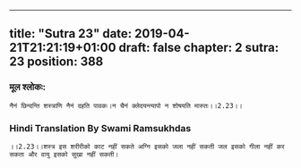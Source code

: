 
---
title: "Sutra 23"
date: 2019-04-21T21:21:19+01:00
draft: false
chapter: 2
sutra: 23
position: 388
---
### मूल श्लोकः:
```
नैनं छिन्दन्ति शस्त्राणि नैनं दहति पावकः।न चैनं क्लेदयन्त्यापो न शोषयति मारुतः।।2.23।।

```

### Hindi Translation By Swami Ramsukhdas
```
।।2.23।।शस्त्र इस शरीरीको काट नहीं सकते अग्नि इसको जला नहीं सकती जल इसको गीला नहीं कर सकता और वायु इसको सुखा नहीं सकती।

```

